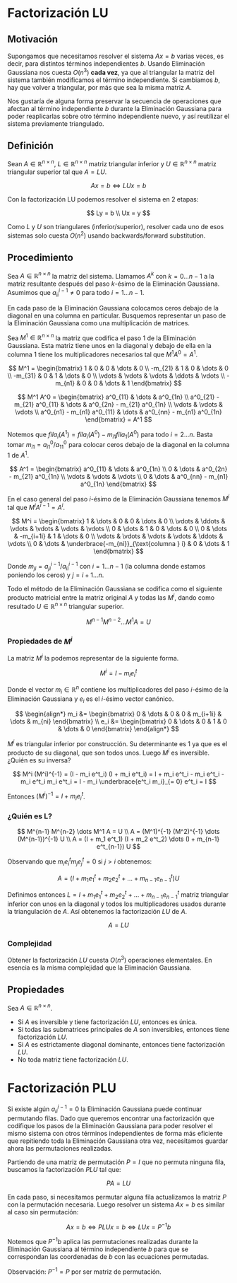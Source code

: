 # Factorización LU

## Motivación

Supongamos que necesitamos resolver el sistema $Ax = b$ varias veces, es decir, para distintos términos independientes $b$. Usando Eliminación Gaussiana nos cuesta $O(n^3)$ **cada vez**, ya que al triangular la matriz del sistema también modificamos el término independiente. Si cambiamos $b$, hay que volver a triangular, por más que sea la misma matriz $A$.

Nos gustaría de alguna forma preservar la secuencia de operaciones que afectan al término independiente $b$ durante la Eliminación Gaussiana para poder reaplicarlas sobre otro término independiente nuevo, y así reutilizar el sistema previamente triangulado.

## Definición

Sean $A \in \mathbb{R}^{n \times n}$, $L \in \mathbb{R}^{n \times n}$ matriz triangular inferior y $U \in \mathbb{R}^{n \times n}$ matriz triangular superior tal que $A = LU$.

$$
Ax = b \iff LUx = b
$$

Con la factorización LU podemos resolver el sistema en 2 etapas:

$$
Ly = b \\
Ux = y
$$

Como $L$ y $U$ son triangulares (inferior/superior), resolver cada uno de esos sistemas solo cuesta $O(n^2)$ usando backwards/forward substitution.


## Procedimiento

Sea $A \in \mathbb{R}^{n \times n}$ la matriz del sistema. Llamamos $A^k$ con $k = 0 \dots n-1$ a la matriz resultante después del paso $k$-ésimo de la Eliminación Gaussiana. Asumimos que $a^{i-1}_{ii} \neq 0$ para todo $i = 1 \dots n-1$.

En cada paso de la Eliminación Gaussiana colocamos ceros debajo de la diagonal en una columna en particular. Busquemos representar un paso de la Eliminación Gaussiana como una multiplicación de matrices.

Sea $M^1 \in \mathbb{R}^{n \times n}$ la matriz que codifica el paso 1 de la Eliminación Gaussiana. Esta matriz tiene unos en la diagonal y debajo de ella en la columna 1 tiene los multiplicadores necesarios tal que $M^1 A^0 = A^1$.

$$
M^1 = \begin{bmatrix}
1 & 0 & 0 & \dots & 0
\\
-m_{21} & 1 & 0 & \dots & 0
\\
-m_{31} & 0 & 1 & \dots & 0
\\
\vdots & \vdots & \vdots & \ddots & \vdots
\\
-m_{n1} & 0 & 0 & \dots & 1
\end{bmatrix}
$$

$$
M^1 A^0 =
\begin{bmatrix}
a^0_{11} & \dots & a^0_{1n}
\\
a^0_{21} - m_{21} a^0_{11} & \dots & a^0_{2n} - m_{21} a^0_{1n}
\\
\vdots & \vdots & \vdots
\\
a^0_{n1} - m_{n1} a^0_{11} & \dots & a^0_{nn} - m_{n1} a^0_{1n}
\end{bmatrix}
= A^1
$$

Notemos que $fila_i(A^1) = fila_i(A^0) - m_{i1} fila_1(A^0)$ para todo $i = 2 \dots n$. Basta tomar $m_{i1} = a^0_{i1} / a^0_{11}$ para colocar ceros debajo de la diagonal en la columna 1 de $A^1$.

$$
A^1 = \begin{bmatrix}
a^0_{11} & \dots & a^0_{1n}
\\
0 & \dots & a^0_{2n} - m_{21} a^0_{1n}
\\
\vdots & \vdots & \vdots
\\
0 & \dots & a^0_{nn} - m_{n1} a^0_{1n}
\end{bmatrix}
$$

En el caso general del paso $i$-ésimo de la Eliminación Gaussiana tenemos $M^i$ tal que $M^i A^{i-1} = A^i$.

$$
M^i = \begin{bmatrix}
1 & \dots & 0 & 0 & \dots & 0
\\
\vdots & \ddots & \vdots & \vdots & \vdots & \vdots
\\
0 & \dots & 1 & 0 & \dots & 0
\\
0 & \dots & -m_{i+1i} & 1 & \dots & 0
\\
\vdots & \vdots & \vdots & \vdots & \ddots & \vdots
\\
0 & \dots & \underbrace{-m_{ni}}_{\text{columna } i} & 0 & \dots & 1
\end{bmatrix}
$$

Donde $m_{ji} = a^{i-1}_{ji} / a^{i-1}_{ii}$ con $i = 1 \dots n-1$ (la columna donde estamos poniendo los ceros) y $j = i+1 \dots n$.

Todo el método de la Eliminación Gaussiana se codifica como el siguiente producto matricial entre la matriz original $A$ y todas las $M^i$, dando como resultado $U \in \mathbb{R}^{n \times n}$ triangular superior.

$$
M^{n-1} M^{n-2} \dots M^1 A = U
$$

### Propiedades de $M^i$

La matriz $M^i$ la podemos representar de la siguiente forma.

$$
M^i = I - m_i e^t_i
$$

Donde el vector $m_i \in \mathbb{R}^n$ contiene los multiplicadores del paso $i$-ésimo de la Eliminación Gaussiana y $e_i$ es el $i$-ésimo vector canónico.

$$
\begin{align*}
m_i &= \begin{bmatrix}
0 & \dots & 0 & 0 & m_{i+1i} & \dots & m_{ni}
\end{bmatrix}
\\
e_i &= \begin{bmatrix}
0 & \dots & 0 & 1 & 0 & \dots & 0
\end{bmatrix}
\end{align*}
$$

$M^i$ es triangular inferior por construcción. Su determinante es $1$ ya que es el producto de su diagonal, que son todos unos. Luego $M^i$ es inversible. ¿Quién es su inversa?

$$
M^i (M^i)^{-1} = (I - m_i e^t_i) (I + m_i e^t_i) = I + m_i e^t_i - m_i e^t_i - m_i e^t_i m_i e^t_i = I - m_i \underbrace{e^t_i m_i}_{= 0} e^t_i = I
$$

Entonces $(M^i)^{-1} = I + m_i e^t_i$.

### ¿Quién es L?

$$
M^{n-1} M^{n-2} \dots M^1 A = U
\\
A = (M^1)^{-1} (M^2)^{-1} \dots (M^{n-1})^{-1} U
\\
A = (I + m_1 e^t_1) (I + m_2 e^t_2) \dots (I + m_{n-1} e^t_{n-1}) U
$$

Observando que $m_i e^t_i m_j e^t_j = 0$ si $j > i$ obtenemos:

$$
A = (I + m_1 e^t_1 + m_2 e^t_2 + \dots + m_{n-1} e^t_{n-1}) U
$$

Definimos entonces $L = I + m_1 e^t_1 + m_2 e^t_2 + \dots + m_{n-1} e^t_{n-1}$ matriz triangular inferior con unos en la diagonal y todos los multiplicadores usados durante la triangulación de $A$. Así obtenemos la factorización $LU$ de $A$.

$$
A = LU
$$

### Complejidad

Obtener la factorización $LU$ cuesta $O(n^3)$ operaciones elementales. En esencia es la misma complejidad que la Eliminación Gaussiana.

## Propiedades

Sea $A \in \mathbb{R}^{n \times n}$.

- Si $A$ es inversible y tiene factorización $LU$, entonces es única.
- Si todas las submatrices principales de $A$ son inversibles, entonces tiene factorización $LU$.
- Si $A$ es estrictamente diagonal dominante, entonces tiene factorización $LU$.
- No toda matriz tiene factorización $LU$.

# Factorización PLU

Si existe algún $a^{i-1}_{ii} = 0$ la Eliminación Gaussiana puede continuar permutando filas. Dado que queremos encontrar una factorización que codifique los pasos de la Eliminación Gaussiana para poder resolver el mismo sistema con otros términos independientes de forma más eficiente que repitiendo toda la Eliminación Gaussiana otra vez, necesitamos guardar ahora las permutaciones realizadas.

Partiendo de una matriz de permutación $P = I$ que no permuta ninguna fila, buscamos la factorización $PLU$ tal que:

$$
PA = LU
$$

En cada paso, si necesitamos permutar alguna fila actualizamos la matriz $P$ con la permutación necesaria. Luego resolver un sistema $Ax = b$ es similar al caso sin permutación:

$$
Ax = b \iff PLUx = b \iff LUx = P^{-1} b
$$

Notemos que $P^{-1} b$ aplica las permutaciones realizadas durante la Eliminación Gaussiana al término independiente $b$ para que se correspondan las coordenadas de $b$ con las ecuaciones permutadas.

Observación: $P^{-1} = P$ por ser matriz de permutación.
